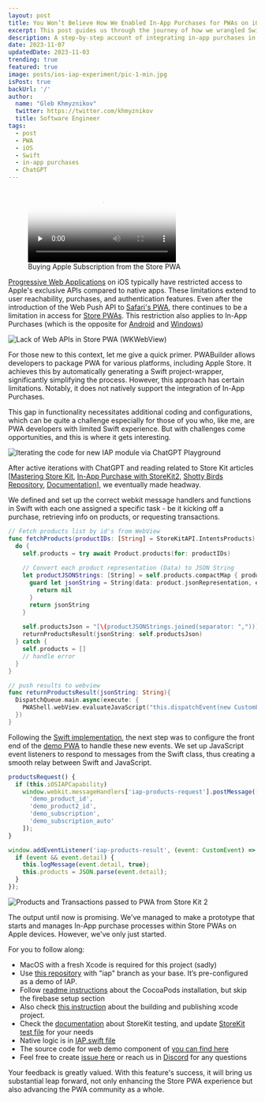 ```yaml
---
layout: post
title: You Won’t Believe How We Enabled In-App Purchases for PWAs on iOS
excerpt: This post guides us through the journey of how we wrangled Swift to integrate in-app purchases in iOS PWAs.
description: A step-by-step account of integrating in-app purchases in iOS PWAs despite the restrictions.
date: 2023-11-07
updatedDate: 2023-11-03
trending: true
featured: true
image: posts/ios-iap-experiment/pic-1-min.jpg
isPost: true
backUrl: '/'
author:
  name: "Gleb Khmyznikov"
  twitter: https://twitter.com/khmyznikov
  title: Software Engineer
tags:
  - post
  - PWA
  - iOS
  - Swift
  - in-app purchases
  - ChatGPT
---
```


<figure>
  <video preload="none" controls poster="/posts/ios-iap-experiment/pic-1-min.jpg">
    <source src="/posts/ios-iap-experiment/video.webm" type="video/webm">
  </video>
  <figcaption>Buying Apple Subscription from the Store PWA</figcaption>
</figure>

[Progressive Web Applications](https://docs.pwabuilder.com/#/home/pwa-intro) on iOS typically have restricted access to Apple's exclusive APIs compared to native apps. These limitations extend to user reachability, purchases, and authentication features. Even after the introduction of the Web Push API to [Safari's PWA](https://www.macrumors.com/how-to/use-web-apps-iphone-ipad/), there continues to be a limitation in access for [Store PWAs](https://docs.pwabuilder.com/#/builder/app-store?id=publishing-pwas-to-the-app-store). This restriction also applies to In-App Purchases (which is the opposite for [Android](https://chromeos.dev/en/publish/pwa-play-billing) and [Windows](https://blogs.windows.com/msedgedev/2023/05/23/microsoft-edge-build-2023-innovations-in-ai-productivity-management-sidebar-apps/#digitalgoods:~:text=Digital%20goods%20API%20support%20for%20in%2Dapp%20purchases%20is%20coming%20to%20Microsoft%20Edge%20Progressive%20Web%20Apps%20(PWAs)%20published%20on%20Microsoft%20Store))

![Lack of Web APIs in Store PWA (WKWebView)](/posts/ios-iap-experiment/pic-2-min.jpg)

For those new to this context, let me give a quick primer. PWABuilder allows developers to package PWA for various platforms, including Apple Store. It achieves this by automatically generating a Swift project-wrapper, significantly simplifying the process. However, this approach has certain limitations. Notably, it does not natively support the integration of In-App Purchases.

This gap in functionality necessitates additional coding and configurations, which can be quite a challenge especially for those of you who, like me, are PWA developers with limited Swift experience. But with challenges come opportunities, and this is where it gets interesting. 

![Iterating the code for new IAP module via ChatGPT Playground](/posts/ios-iap-experiment/pic-3-min.jpg)

After active iterations with ChatGPT and reading related to Store Kit articles [[Mastering Store Kit](https://swiftwithmajid.com/2023/08/01/mastering-storekit2/), [In-App Purchase with StoreKit2](https://santoshbotre01.medium.com/in-app-purchase-with-storekit-2-using-xcode-locally-without-appstore-connect-account-391b01cfbeda), [Shotty Birds Repository](https://github.com/4Stryngs/shotty-bird-ios/blob/master/Shotty%20Bird%20Shared/In-App%20Puchases/StoreManager.swift), [Documentation](https://developer.apple.com/documentation/storekit/in-app_purchase/implementing_a_store_in_your_app_using_the_storekit_api)], we eventually made headway.

We defined and set up the correct webkit message handlers and functions in Swift with each one assigned a specific task - be it kicking off a purchase, retrieving info on products, or requesting transactions.

```swift
// Fetch products list by id's from WebView
func fetchProducts(productIDs: [String] = StoreKitAPI.IntentsProducts) async {
  do {
    self.products = try await Product.products(for: productIDs)
    
    // Convert each product representation (Data) to JSON String
    let productJSONStrings: [String] = self.products.compactMap { product in
      guard let jsonString = String(data: product.jsonRepresentation, encoding: .utf8) else {
        return nil
      }
      return jsonString
    }
    
    self.productsJson = "[\(productJSONStrings.joined(separator: ","))]"
    returnProductsResult(jsonString: self.productsJson)
  } catch {
    self.products = []
    // handle error
  }
}

// push results to webview
func returnProductsResult(jsonString: String){
  DispatchQueue.main.async(execute: {
    PWAShell.webView.evaluateJavaScript("this.dispatchEvent(new CustomEvent('iap-products-result', { detail: '\(jsonString)' }))")
  })
}
```

Following the [Swift implementation](https://github.com/khmyznikov/ios-pwa-wrap/tree/iap), the next step was to configure the front end of the [demo PWA](https://github.com/khmyznikov/ios-pwa-shell) to handle these new events. We set up JavaScript event listeners to respond to messages from the Swift class, thus creating a smooth relay between Swift and JavaScript.

```javascript
productsRequest() {
  if (this.iOSIAPCapability)
    window.webkit.messageHandlers['iap-products-request'].postMessage([
      'demo_product_id', 
      'demo_product2_id',
      'demo_subscription',
      'demo_subscription_auto'
    ]);
}

window.addEventListener('iap-products-result', (event: CustomEvent) => {
  if (event && event.detail) {
    this.logMessage(event.detail, true);
    this.products = JSON.parse(event.detail);
  }
});

```

![Products and Transactions passed to PWA from Store Kit 2](/posts/ios-iap-experiment/pic-4-min.jpg)

The output until now is promising. We've managed to make a prototype that starts and manages In-App purchase processes within Store PWAs on Apple devices. However, we've only just started.

For you to follow along:
- MacOS with a fresh Xcode is required for this project (sadly)
- Use [this repository](https://github.com/khmyznikov/ios-pwa-wrap/tree/iap) with "iap" branch as your base. It’s pre-configured as a demo of IAP.
- Follow [readme instructions](https://github.com/khmyznikov/ios-pwa-wrap/tree/iap#readme) about the CocoaPods installation, but skip the firebase setup section
- Also check [this instruction](https://docs.pwabuilder.com/#/builder/app-store?id=building-your-app) about the building and publishing xcode project.
- Check the [documentation](https://developer.apple.com/documentation/xcode/setting-up-storekit-testing-in-xcode/) about StoreKit testing, and update [StoreKit test file](https://github.com/khmyznikov/ios-pwa-wrap/blob/iap/pwaShellStore.storekit) for your needs
- Native logic is in [IAP.swift file](https://github.com/khmyznikov/ios-pwa-wrap/blob/iap/pwa-shell/IAP.swift)
- The source code for web demo component of [you can find here](https://github.com/khmyznikov/ios-pwa-shell/blob/main/src/components/in-app-purchase.ts)
- Feel free to create [issue here](https://github.com/khmyznikov/ios-pwa-wrap/issues) or reach us in [Discord](https://aka.ms/pwabuilderdiscord) for any questions 

Your feedback is greatly valued. With this feature's success, it will bring us substantial leap forward, not only enhancing the Store PWA experience but also advancing the PWA community as a whole.
